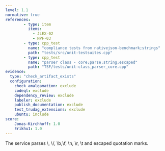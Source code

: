 ```yaml
---
level: 1.1
normative: true
references:
        - type: item
          items:
            - JLEX-02
            - NPF-03
        - type: cpp_test
          name: "compliance tests from nativejson-benchmark;strings"
          path: "tests/src/unit-testsuites.cpp"
        - type: cpp_test
          name: "parser class - core;parse;string;escaped"
          path: "TSF/tests/unit-class_parser_core.cpp"
evidence:
  type: "check_artifact_exists"
  configuration:
    check_amalgamation: exclude
    codeql: exclude
    dependency_review: exclude
    labeler: exclude
    publish_documentation: exclude
    test_trudag_extensions: exclude
    ubuntu: include
score:
    Jonas-Kirchhoff: 1.0
    Erikhu1: 1.0
---
```


The service parses \\, \\/, \\b,\\f, \\n, \\r, \\t and escaped quotation marks.